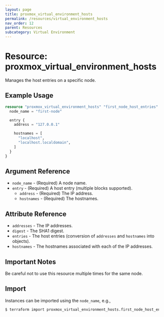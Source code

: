 ```yaml
---
layout: page
title: proxmox_virtual_environment_hosts
permalink: /resources/virtual_environment_hosts
nav_order: 12
parent: Resources
subcategory: Virtual Environment
---
```


# Resource: proxmox_virtual_environment_hosts

Manages the host entries on a specific node.

## Example Usage

```terraform
resource "proxmox_virtual_environment_hosts" "first_node_host_entries" {
  node_name = "first-node"

  entry {
    address = "127.0.0.1"

    hostnames = [
      "localhost",
      "localhost.localdomain",
    ]
  }
}
```

## Argument Reference

- `node_name` - (Required) A node name.
- `entry` - (Required) A host entry (multiple blocks supported).
    - `address` - (Required) The IP address.
    - `hostnames` - (Required) The hostnames.

## Attribute Reference

- `addresses` - The IP addresses.
- `digest` - The SHA1 digest.
- `entries` - The host entries (conversion of `addresses` and `hostnames` into
  objects).
- `hostnames` - The hostnames associated with each of the IP addresses.

## Important Notes

Be careful not to use this resource multiple times for the same node.

## Import

Instances can be imported using the `node_name`, e.g.,

```bash
$ terraform import proxmox_virtual_environment_hosts.first_node_host_entries first-node
```
